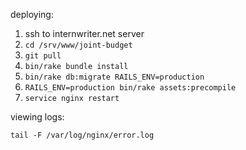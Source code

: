 deploying:

1. ssh to internwriter.net server
1. `cd /srv/www/joint-budget`
1. `git pull`
1. `bin/rake bundle install`
1. `bin/rake db:migrate RAILS_ENV=production`
1. `RAILS_ENV=production bin/rake assets:precompile`
1. `service nginx restart`

viewing logs:

`tail -F /var/log/nginx/error.log`
